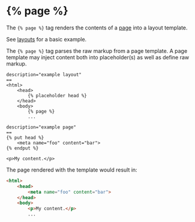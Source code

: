 # {% page %}

The `{% page %}` tag renders the contents of a [page](../cms/pages) into a layout template.

See [layouts](../cms/layouts#introduction) for a basic example.

The `{% page %}` tag parses the raw markup from a page template. A page template may inject content both into placeholder(s) as well as define raw markup.

```
description="example layout"
==
<html>
    <head>
        {% placeholder head %}
    </head>
    <body>
        {% page %}
        ...
```

```
description="example page"
==
{% put head %}
    <meta name="foo" content="bar">
{% endput %}

<p>My content.</p>
```

The page rendered with the template would result in:

```html
<html>
    <head>
        <meta name="foo" content="bar">
    </head>
    <body>
        <p>My content.</p>
        ...
```
